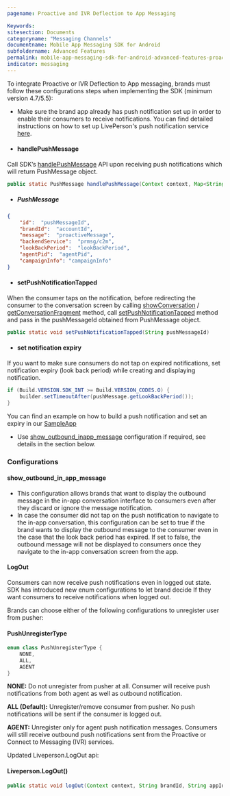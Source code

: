 ```yaml
---
pagename: Proactive and IVR Deflection to App Messaging

Keywords:
sitesection: Documents
categoryname: "Messaging Channels"
documentname: Mobile App Messaging SDK for Android
subfoldername: Advanced Features
permalink: mobile-app-messaging-sdk-for-android-advanced-features-proactive-and-ivr-deflection-to-app-messaging.html
indicator: messaging
---
```


To integrate Proactive or IVR Deflection to App messaging, brands must follow these configurations steps when implementing the SDK (minimum version 4.7/5.5):

- Make sure the brand app already has push notification set up in order to enable their consumers to receive notifications. You can find detailed instructions on how to set up LivePerson's push notification service [here](mobile-app-messaging-sdk-for-android-push-notifications.html).

- #### handlePushMessage
Call SDK’s [handlePushMessage](mobile-app-messaging-sdk-for-android-sdk-apis-messaging-api.html#handlepushmessage) API upon receiving push notifications which will return PushMessage object.

```java
public static PushMessage handlePushMessage(Context context, Map<String, String> remoteMessage, String brandId, boolean showNotification)
```

- ##### PushMessage
```json
{
    "id":  "pushMessageId",
    "brandId":  "accountId",
    "message":  "proactiveMessage",
    "backendService":  "prmsg/c2m",
    "lookBackPeriod":  "lookBackPeriod",
    "agentPid":  "agentPid",
    "campaignInfo": "campaignInfo"
}
```
- #### setPushNotificationTapped
When the consumer taps on the notification, before redirecting the consumer to the conversation screen by calling [showConversation](mobile-app-messaging-sdk-for-android-sdk-apis-messaging-api.html#showconversation) / [getConversationFragment](mobile-app-messaging-sdk-for-android-sdk-apis-messaging-api.html#getconversationfragment)
method, call [setPushNotificationTapped](mobile-app-messaging-sdk-for-android-sdk-apis-messaging-api.html#setpushnotificationtapped) method and pass in the pushMessageId obtained from PushMessage object.

```java
public static void setPushNotificationTapped(String pushMessageId)
```

- #### set notification expiry
If you want to make sure consumers do not tap on expired notifications, set notification expiry (look back period) while creating and displaying notification.

```java
if (Build.VERSION.SDK_INT >= Build.VERSION_CODES.O) {
    builder.setTimeoutAfter(pushMessage.getLookBackPeriod());
}
```
You can find an example on how to build a push notification and set an expiry in our [SampleApp](https://github.com/LP-Messaging/Android-Messaging-SDK/blob/5ed173a7252caeb5fb45de0bd75fdaa038259048/SampleApp-Source/sample_app/src/main/java/com/liveperson/sample/app/notification/NotificationUI.java#L64)

- Use [show_outbound_inapp_message](mobile-app-messaging-sdk-for-android-advanced-features-proactive-and-ivr-deflection-to-app-messaging.html#show_outbound_in_app_message) configuration if required, see details in the section below.

### Configurations

#### show_outbound_in_app_message
- This configuration allows brands that want to display the outbound message in the in-app conversation interface to consumers even after they discard or ignore the message notification.
- In case the consumer did not tap on the push notification to navigate to the in-app conversation, this configuration can be set to true if the brand wants to display the outbound message to the consumer even in the case that the look back period has expired. If set to false, the outbound message will not be displayed to consumers once they navigate to the in-app conversation screen from the app.

#### LogOut
Consumers can now receive push notifications even in logged out state. SDK has introduced new enum configurations to let brand decide If they want consumers to receive notifications when logged out.

Brands can choose either of the following configurations to unregister user from pusher:

#### PushUnregisterType
```java
enum class PushUnregisterType {
    NONE,
    ALL,
    AGENT
}
```

**NONE:** Do not unregister from pusher at all. Consumer will receive push notifications from both agent as well as outbound notification.

**ALL (Default):** Unregister/remove consumer from pusher. No push notifications will be sent if the consumer is logged out.

**AGENT:** Unregister only for agent push notification messages. Consumers will still receive outbound push notifications sent from the Proactive or Connect to Messaging (IVR) services.

Updated Liveperson.LogOut api:

#### Liveperson.LogOut()

````java
public static void logOut(Context context, String brandId, String appId, PushUnregisterType unregisterType, LogoutLivePersonCallback logoutCallback)
````